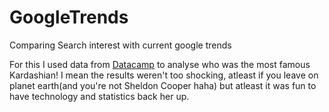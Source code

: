# GoogleTrends
 Comparing Search interest with current google trends

 For this I used data from [Datacamp](https://projects.datacamp.com/projects/538) to analyse who was the most famous Kardashian!
 I mean the results weren't too shocking, atleast if you leave on planet earth(and you're not Sheldon Cooper haha) but atleast it was fun to have technology and statistics back her up. 

